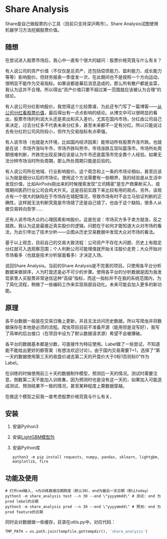# Share Analysis

Share是自己做股票的小工具（目前只支持深沪两市）。Share Analysis试图使用机器学习方法挖掘股票价值。

## 随想

在尝试进入股票市场后，我心中一直有个很大的疑问：股票价格究竟与什么有关？

有人说公司的资产价值（不仅仅是总资产，还包括偿债能力、盈利能力、成长能力等等）影响股价。但财务报表一季度发一次，在此期间也不是按照一个方向运动，很明显不能作为交易指标。如果说都是幕后消息造成的，那么所有散户都是韭菜，我认为这并不合理。所以得出“资产价值只要不超过某一范围就应该被认为合理”的结论。

有人说公司分红影响股价。我觉得这个比较靠谱，为此还专门写了一篇博客——[从公司分红看股票价值](https://frederchen.com/article/ff80818172ade55d0172adf97fdc0003)，最后得出有一点点影响的结论。从博文中可以很明显的看出，股票市场的利润大头还是卖出和买入差价。尤其在国内市场，分红由公司自己来决定，过去分红多不代表未来分红多，甚至未来都不一定有分红。所以只能说过去有分红的公司风险较小，但作为交易指标有点牵强。

有人说市场（也就是大环境，比如国内经济因素）能带动所有股票齐涨齐跌。也就是在说：市场齐涨叫牛市，市场齐跌叫熊市，市场涨跌互现叫震荡市。市场所处周期很难判断，齐跌完出现反弹应该是认为牛市还是震荡市完全靠个人经验。如果无法分辨市场当时所处周期，那么所处周期只能是后验的。

有人说公司所在地域、行业影响股价。这个观念和上一条的市场论相似，甚至应该认为就是细分以后的市场论。使用这个方法需要有一些眼界，我的经验是从生活中发现价值，比如AirPods刚出来的时候搜索发现“立讯精密”是生产商果断买入、疫情期间医药行业公司会鸡犬升天。这是目前实践下来比较有用的观点。另外，该观点有一个很大的缺陷在于市场存在错配情况，导致市场有时不会立马验证判断的正确性，这样就无法判断究竟是市场错了还是自己错了。也由于这个缺陷，很多人从做交易转向哲学……

还有人说市场大众的心理因素影响股价。这是在说：市场买方多于卖方就涨，反之就跌。我认为这是最接近真实股价的逻辑。问题在于如何才能知道大众对市场的看法，为此引申出了技术分析——企图从历史交易数据中发现大众对市场的看法。

基于以上观念，目前自己的交易大致流程：公司资产不存在大问题、历史上有稳定分红就可入选观察范围；个人判断公司可能增值就开始关注股价走势；大众开始对市场看多（也就是技术分析层面看多）才决定入场。

说回Share Analysis。当前的Share Analysis是不完善的项目。只使用各平台分析数据来做排序，人为盯盘还是必不可少的步骤。使用各平台的分析数据是因为我发现家里人买股票非常迷信这种“高级”指标，而这一指标并不在我的系统范围内，为了简化流程，稍做了一些编码工作来实现局部自动化。未来可能会加入更多的新功能。

## 原理

各平台数据一般是在交易日晚上更新，并且无法访问历史数据，所以写爬虫并将数据保存在本地是必须的流程。爬虫项目目前不准备开源（能用但是没写好），我写了简单的后台接口（在项目中设为了默认数据请求源）希望不会被爆破。

各平台的数据基本都是分数，可直接作为特征使用。Label做了一些尝试，不知道能不能给出更好的额答案（有想法欢迎讨论）。由于国内交易需要T+1，选择了“第一天的数据使用第三天的收盘价减去第二天的开盘价大于0标1否则标0”作为Label。

在训练的时候使用前三十天的数据制作模型，预测后一天的情况。测试时需要注意，倒数第二天不能加入训练集，因为预测时也是没有这一天的，如果加入可能造成测试、预测结果不一致的情况，甚至某种程度上算数据穿越。

在做这个模型之前我一直考虑股票价格究竟与什么有关，

## 安装

1. 安装Python3

2. 安装[LightGBM模型包](https://lightgbm.readthedocs.io/en/latest/Installation-Guide.html)

3. 安装Python库

   ```shell
   python3 -m pip install requests, numpy, pandas, sklearn, lightgbm, matplotlib, fire
   ```

## 功能及使用

```shell
# 打开cmd输入, n为训练数据日期跨度（默认30），end为最后一天日期（默认today）
python3 -m share_analysis test --n 30 --end \"yyyymmdd\" # 测试: end 为pred lebel的日期
python3 -m share_analysis pred --n 30 --end \"yyyymmdd\" # 预测: end 为pred feature的日期
```

同时会对数据做一些缓存，目录在utils.py中，对应代码：
```python
TMP_PATH = os.path.join(tempfile.gettempdir(), 'share_analysis')
```



